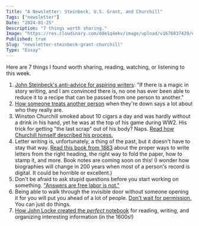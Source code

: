 ```yaml
---
Title: "A Newsletter: Steinbeck, U.S. Grant, and Churchill"
Tags: ["newsletter"]
Date: "2024-01-25"
Description: "7 things worth sharing."
Image: "https://res.cloudinary.com/dde1q4ekv/image/upload/v1676037429/og_image_danl2q.png"
Published: true
Slug: "newsletter-steinbeck-grant-churchill"
Type: "Essay"
---
```

Here are 7 things I found worth sharing, reading, watching, or listening to this week.

1.  [​John Steinbeck's anti-advice for aspiring writers​](https://x.com/dltnio/status/1749092840242876485?s=20): "If there is a magic in story writing, and I am convinced there is, no one has ever been able to reduce it to a recipe that can be passed from one person to another."
2.  [​How someone treats another person​](https://twitter.com/dltnio/status/1748748662250078210) when they're down says a lot about who they really are.
3.  Winston Churchill smoked about 10 cigars a day and was hardly without a drink in his hand, yet he was at the top of his game during WW2. His trick for getting "the last scrap" out of his body? Naps. [​Read how Churchill himself described his process.​](https://www.daltonmabery.com/posts/winston-churchill-naps)
4.  Letter writing is, unfortunately, a thing of the past, but it doesn't have to stay that way. [​Read this book from 1883​](https://archive.org/details/howtowritelette01westgoog/page/n6/mode/2up) about the proper ways to write letters from the right heading, the right way to fold the paper, how to stamp it, and more. Book notes are coming soon on this! (I wonder how biographies will change in 200 years when most of a person's record is digital. It could be horrible or excellent.)
5.  Don't be afraid to ask stupid questions before you start working on something. [​"Answers are free labor is not."​](https://x.com/jasoncoxnc/status/1750526695592124907?s=20)
6.  Being able to walk through the invisible door without someone opening it for you will put you ahead of a lot of people. [​Don't wait for permission.​](https://x.com/pli_cachete/status/1749950768143016431?s=20) You can just do things.
7.  [​How John Locke created the *perfect* notebook​](https://jillianhess.substack.com/p/john-lockes-pursuit-of-the-perfect) for reading, writing, and organizing interesting information (in the 1600s!)
